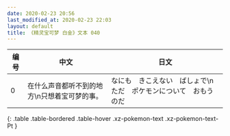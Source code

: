 ```yaml
---
date: 2020-02-23 20:56
last_modified_at: 2020-02-23 22:03
layout: default
title: 《精灵宝可梦 白金》文本 040
---
```

| 编号 | 中文 | 日文 |
| ---- | ---- | ---- |
| 0 | 在什么声音都听不到的地方\n只想着宝可梦的事。 | なにも　きこえない　ばしょで\nただ　ポケモンについて　おもうのだ |
{: .table .table-bordered .table-hover .xz-pokemon-text .xz-pokemon-text-Pt }